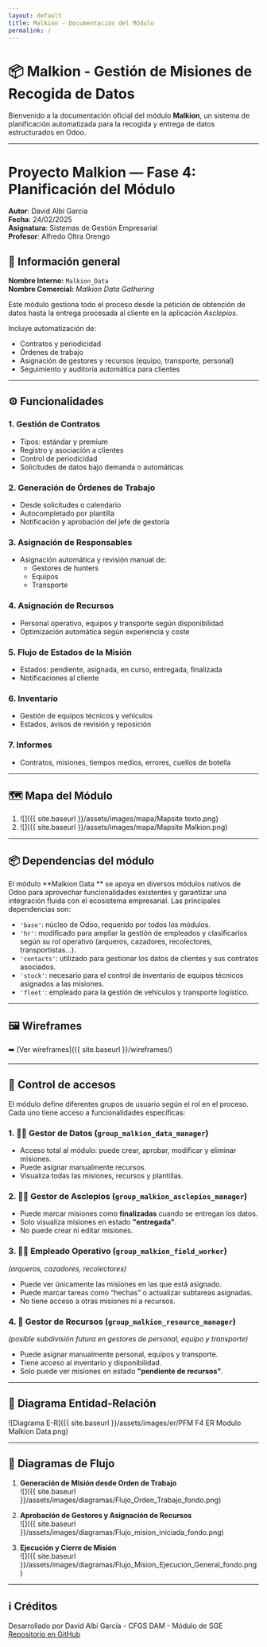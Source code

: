 ```yaml
---
layout: default
title: Malkion - Documentación del Módulo
permalink: /
---
```


# 📦 Malkion - Gestión de Misiones de Recogida de Datos

Bienvenido a la documentación oficial del módulo **Malkion**, un sistema de planificación automatizada para la recogida y entrega de datos estructurados en Odoo.

---


# Proyecto Malkion — Fase 4: Planificación del Módulo

**Autor**: David Albi García  
**Fecha**: 24/02/2025  
**Asignatura**: Sistemas de Gestión Empresarial  
**Profesor**: Alfredo Oltra Orengo  

## 🧾 Información general

**Nombre Interno:** `Malkion_Data`  
**Nombre Comercial:** *Malkion Data Gathering*

Este módulo gestiona todo el proceso desde la petición de obtención de datos hasta la entrega procesada al cliente en la aplicación *Asclepios*.

Incluye automatización de:

- Contratos y periodicidad  
- Órdenes de trabajo  
- Asignación de gestores y recursos (equipo, transporte, personal)  
- Seguimiento y auditoría automática para clientes  

---

## ⚙️ Funcionalidades

### 1. Gestión de Contratos

- Tipos: estándar y premium  
- Registro y asociación a clientes  
- Control de periodicidad  
- Solicitudes de datos bajo demanda o automáticas  

### 2. Generación de Órdenes de Trabajo

- Desde solicitudes o calendario  
- Autocompletado por plantilla  
- Notificación y aprobación del jefe de gestoría  

### 3. Asignación de Responsables

- Asignación automática y revisión manual de:
  - Gestores de hunters  
  - Equipos  
  - Transporte  

### 4. Asignación de Recursos

- Personal operativo, equipos y transporte según disponibilidad  
- Optimización automática según experiencia y coste  

### 5. Flujo de Estados de la Misión

- Estados: pendiente, asignada, en curso, entregada, finalizada  
- Notificaciones al cliente  

### 6. Inventario

- Gestión de equipos técnicos y vehículos  
- Estados, avisos de revisión y reposición  

### 7. Informes

- Contratos, misiones, tiempos medios, errores, cuellos de botella  

---

## 🗺️ Mapa del Módulo

1. ![]({{ site.baseurl }}/assets/images/mapa/Mapsite texto.png)  
2. ![]({{ site.baseurl }}/assets/images/mapa/Mapsite Malkion.png)


---


## 📦 Dependencias del módulo

El módulo **Malkion Data ** se apoya en diversos módulos nativos de Odoo para aprovechar funcionalidades existentes y garantizar una integración fluida con el ecosistema empresarial. Las principales dependencias son:

- `'base'`: núcleo de Odoo, requerido por todos los módulos.
- `'hr'`: modificado para ampliar la gestión de empleados y clasificarlos según su rol operativo (arqueros, cazadores, recolectores, transportistas...).
- `'contacts'`: utilizado para gestionar los datos de clientes y sus contratos asociados.
- `'stock'`: necesario para el control de inventario de equipos técnicos asignados a las misiones.
- `'fleet'`: empleado para la gestión de vehículos y transporte logístico.

---


## 🖼️ Wireframes

➡️ [Ver wireframes]({{ site.baseurl }}/wireframes/)

---

## 🔐 Control de accesos

El módulo define diferentes grupos de usuario según el rol en el proceso. Cada uno tiene acceso a funcionalidades específicas:

### 1. 👨‍💼 Gestor de Datos (`group_malkion_data_manager`)
- Acceso total al módulo: puede crear, aprobar, modificar y eliminar misiones.
- Puede asignar manualmente recursos.
- Visualiza todas las misiones, recursos y plantillas.

### 2. 🧑‍💻 Gestor de Asclepios (`group_malkion_asclepios_manager`)
- Puede marcar misiones como **finalizadas** cuando se entregan los datos.
- Solo visualiza misiones en estado **"entregada"**.
- No puede crear ni editar misiones.

### 3. 🧑‍🌾 Empleado Operativo (`group_malkion_field_worker`)
*(arqueros, cazadores, recolectores)*
- Puede ver únicamente las misiones en las que está asignado.
- Puede marcar tareas como “hechas” o actualizar subtareas asignadas.
- No tiene acceso a otras misiones ni a recursos.

### 4. 🚚 Gestor de Recursos (`group_malkion_resource_manager`)
*(posible subdivisión futura en gestores de personal, equipo y transporte)*
- Puede asignar manualmente personal, equipos y transporte.
- Tiene acceso al inventario y disponibilidad.
- Solo puede ver misiones en estado **"pendiente de recursos"**.

---


## 🧬 Diagrama Entidad-Relación

![Diagrama E-R]({{ site.baseurl }}/assets/images/er/PFM F4 ER Modulo Malkion Data.png)

---

## 🔁 Diagramas de Flujo

1. **Generación de Misión desde Orden de Trabajo**  
   ![]({{ site.baseurl }}/assets/images/diagramas/Flujo_Orden_Trabajo_fondo.png)

2. **Aprobación de Gestores y Asignación de Recursos**  
   ![]({{ site.baseurl }}/assets/images/diagramas/Flujo_mision_iniciada_fondo.png)

3. **Ejecución y Cierre de Misión**  
   ![]({{ site.baseurl }}/assets/images/diagramas/Flujo_Mision_Ejecucion_General_fondo.png)

---

## ℹ️ Créditos

Desarrollado por David Albi García - CFGS DAM - Módulo de SGE  
[Repositorio en GitHub](https://github.com/DavidAlbiGarcia/datamalkion_mod1)
